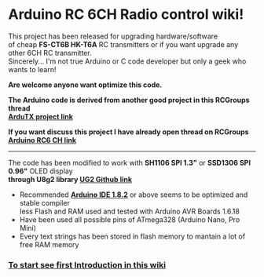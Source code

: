 # **Arduino RC 6CH Radio control wiki!**

This project has been released for upgrading hardware/software     
of cheap **FS-CT6B HK-T6A** RC transmitters or if you want upgrade any other 6CH RC transmitter.    
Sincerely... I'm not true Arduino or C code developer but only a geek who wants to learn!    
    
**Are welcome anyone want optimize this code.**   
   
**The Arduino code is derived from another good project in this RCGroups thread**    
**[ArduTX project link](https://www.rcgroups.com/forums/showthread.php?1817699-Hobbyking-6ch-tx-arduino-computer-update)**    

**If you want discuss this project I have already open thread on RCGroups**    
**[Arduino RC6 CH link](https://www.rcgroups.com/forums/showthread.php?2959179-Arduino-radio-for-HK-T6A-or-Flysky-FS-CT6B-(ArduTX-rebirth))** 

***
The code has been modified to work with **SH1106 SPI 1.3"** or **SSD1306 SPI 0.96"** OLED display     
**through U8g2 library [UG2 Github link](https://github.com/olikraus/U8g2_Arduino)**   
- Recommended **[Arduino IDE 1.8.2](https://www.arduino.cc/en/main/software)** or above seems to be optimized and stable compiler    
less Flash and RAM used and tested with Arduino AVR Boards 1.6.18
- Have been used all possible pins of ATmega328 (Arduino Nano, Pro Mini)    
- Every text strings has been stored in flash memory to mantain a lot of free RAM memory   

### **[To start see first Introduction in this wiki](https://github.com/Gabapentin/Arduino-RC-6CH-Radio-control/wiki/1.-Introduction)**  